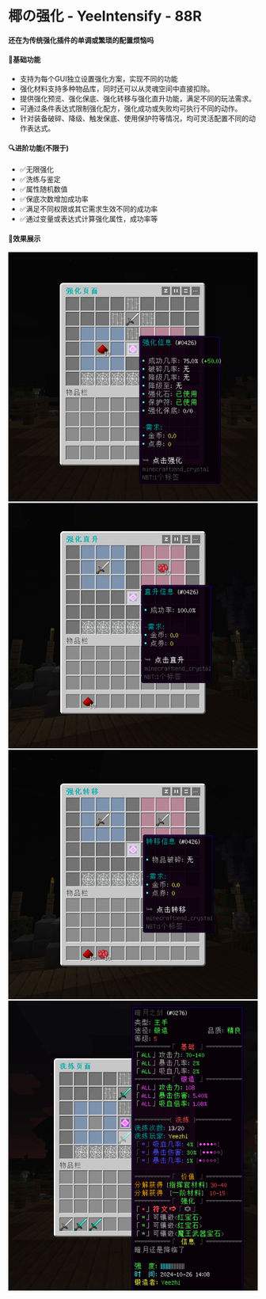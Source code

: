 # 椰の强化 - YeeIntensify - 88R

#### 还在为传统强化插件的单调或繁琐的配置烦恼吗

#### 🔧基础功能

- 支持为每个GUI独立设置强化方案，实现不同的功能
- 强化材料支持多种物品库，同时还可以从灵魂空间中直接扣除。
- 提供强化预览、强化保底、强化转移与强化直升功能，满足不同的玩法需求。
- 可通过条件表达式限制强化配方，强化成功或失败均可执行不同的动作。
- 针对装备破碎、降级、触发保底、使用保护符等情况，均可灵活配置不同的动作表达式。

#### 🔍进阶功能(不限于)

- ✅无限强化
- ✅洗练与鉴定
- ✅属性随机数值
- ✅保底次数增加成功率
- ✅满足不同权限或其它需求生效不同的成功率
- ✅通过变量或表达式计算强化属性，成功率等

#### 🎉效果展示

![img.png](img/img.png)
![img_1.png](img/img_1.png)
![img_2.png](img/img_2.png)
![img_3.png](img/img_3.png)
